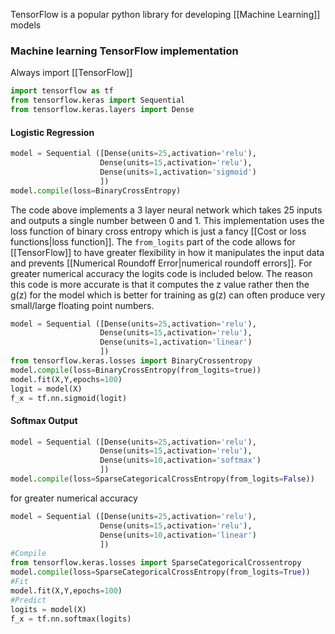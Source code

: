 TensorFlow is a popular python library for developing [[Machine Learning]] models

### Machine learning TensorFlow implementation
Always import [[TensorFlow]]
```python
import tensorflow as tf
from tensorflow.keras import Sequential
from tensorflow.keras.layers import Dense
```
#### Logistic Regression
```python
model = Sequential ([Dense(units=25,activation='relu'),
					Dense(units=15,activation='relu'),
					Dense(units=1,activation='sigmoid')
					])
model.compile(loss=BinaryCrossEntropy)
```
The code above implements a 3 layer neural network which takes 25 inputs and outputs a single number between 0 and 1. This implementation uses the loss function of binary cross entropy which is just a fancy [[Cost or loss functions|loss function]]. The ``from_logits`` part of the code allows for [[TensorFlow]] to have greater flexibility in how it manipulates the input data and prevents [[Numerical Roundoff Error|numerical roundoff errors]]. For greater numerical accuracy the logits code is included below. The reason this code is more accurate is that it computes the z value rather then the g(z) for the model which is better for training as g(z) can often produce very small/large floating point numbers.
```python
model = Sequential ([Dense(units=25,activation='relu'),
					Dense(units=15,activation='relu'),
					Dense(units=1,activation='linear')
					])
from tensorflow.keras.losses import BinaryCrossentropy
model.compile(loss=BinaryCrossEntropy(from_logits=true))
model.fit(X,Y,epochs=100)
logit = model(X)
f_x = tf.nn.sigmoid(logit)
```
#### Softmax Output
```python
model = Sequential ([Dense(units=25,activation='relu'),
					Dense(units=15,activation='relu'),
					Dense(units=10,activation='softmax')
					])
model.compile(loss=SparseCategoricalCrossEntropy(from_logits=False))
```
for greater numerical accuracy
```python
model = Sequential ([Dense(units=25,activation='relu'),
					Dense(units=15,activation='relu'),
					Dense(units=10,activation='linear')
					])
#Compile
from tensorflow.keras.losses import SparseCategoricalCrossentropy
model.compile(loss=SparseCategoricalCrossEntropy(from_logits=True))
#Fit
model.fit(X,Y,epochs=100)
#Predict
logits = model(X)
f_x = tf.nn.softmax(logits)
```